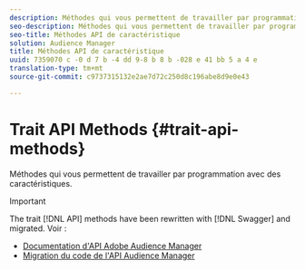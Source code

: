 ```yaml
---
description: Méthodes qui vous permettent de travailler par programmation avec des caractéristiques.
seo-description: Méthodes qui vous permettent de travailler par programmation avec des caractéristiques.
seo-title: Méthodes API de caractéristique
solution: Audience Manager
title: Méthodes API de caractéristique
uuid: 7359070 c -0 d 7 b -4 dd 9-8 b 8 b -028 e 41 bb 5 a 4 e
translation-type: tm+mt
source-git-commit: c9737315132e2ae7d72c250d8c196abe8d9e0e43

---
```



# Trait API Methods {#trait-api-methods}

Méthodes qui vous permettent de travailler par programmation avec des caractéristiques.

>[!IMPORTANT]
>
>The trait [!DNL API] methods have been rewritten with [!DNL Swagger] and migrated. Voir :
>
>* [Documentation d&#39;API Adobe Audience Manager](https://bank.demdex.com/portal/swagger/index.html)
>* [Migration du code de l&#39;API Audience Manager](../../api/api-swagger-migration.md)
